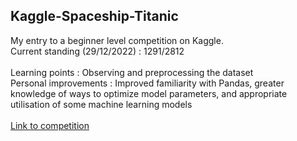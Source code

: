 ## Kaggle-Spaceship-Titanic
My entry to a beginner level competition on Kaggle. <br />
Current standing (29/12/2022) : 1291/2812 <br />
<br />
Learning points : Observing and preprocessing the dataset <br />
Personal improvements : Improved familiarity with Pandas, greater knowledge of ways to optimize model parameters, and appropriate utilisation of some machine learning models <br />
<br />
[Link to competition](https://www.kaggle.com/competitions/spaceship-titanic/overview)
